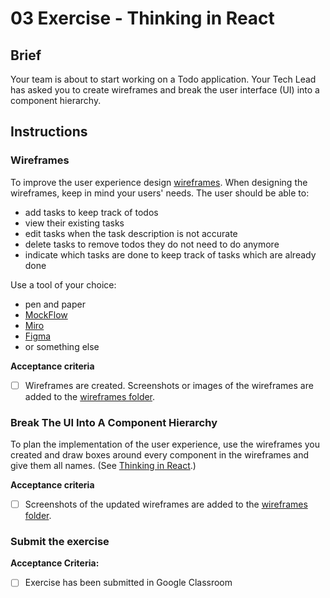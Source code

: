 # 03 Exercise - Thinking in React

## Brief

Your team is about to start working on a Todo application. Your Tech Lead has asked you to create wireframes and break the user interface (UI) into a component hierarchy.

## Instructions

### Wireframes

To improve the user experience design [wireframes](https://balsamiq.com/learn/articles/what-are-wireframes/). When designing the wireframes, keep in mind your users' needs. The user should be able to:

- add tasks to keep track of todos
- view their existing tasks
- edit tasks when the task description is not accurate
- delete tasks to remove todos they do not need to do anymore
- indicate which tasks are done to keep track of tasks which are already done

Use a tool of your choice:

- pen and paper
- [MockFlow](https://www.mockflow.com/)
- [Miro](https://miro.com/templates/low-fidelity-wireframes/)
- [Figma](https://www.figma.com/community/file/809483562248762502)
- or something else

**Acceptance criteria**

- [ ] Wireframes are created. Screenshots or images of the wireframes are added to the [wireframes folder](./wireframes/wireframes.md).

### Break The UI Into A Component Hierarchy

To plan the implementation of the user experience, use the wireframes you created and draw boxes around every component in the wireframes and give them all names. (See [Thinking in React](https://reactjs.org/docs/thinking-in-react.html).)

**Acceptance criteria**

- [ ] Screenshots of the updated wireframes are added to the [wireframes folder](./wireframes/wireframes.md).

### Submit the exercise

**Acceptance Criteria:**

- [ ] Exercise has been submitted in Google Classroom
